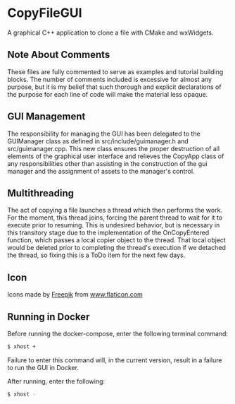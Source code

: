 # CopyFileGUI
A graphical C++ application to clone a file with CMake and wxWidgets.

## Note About Comments
These files are fully commented to serve as examples and tutorial building blocks.  The
number of comments included is excessive for almost any purpose, but it is my belief that
such thorough and explicit declarations of the purpose for each line of code will make the
material less opaque.

## GUI Management
The responsibility for managing the GUI has been delegated to the GUIManager class
as defined in src/include/guimanager.h and src/guimanager.cpp.  This new class ensures
the proper destruction of all elements of the graphical user interface and relieves the
CopyApp class of any responsibilities other than assisting in the construction of the gui
manager and the assignment of assets to the manager's control.

## Multithreading
The act of copying a file launches a thread which then performs the work.  For the moment,
this thread joins, forcing the parent thread to wait for it to execute prior to resuming.  This is
undesired behavior, but is necessary in this transitory stage due to the implementation of the
OnCopyEntered function, which passes a local copier object to the thread.  That local object
would be deleted prior to completing the thread's execution if we detached the thread, so fixing
this is a ToDo item for the next few days.

## Icon
Icons made by <a href="https://www.freepik.com" title="Freepik">Freepik</a> from <a href="https://www.flaticon.com/" title="Flaticon">www.flaticon.com</a></div>


## Running in Docker

Before running the docker-compose, enter the following terminal command:
```bash
$ xhost +
```
Failure to enter this command will, in the current version, result in a failure to run the GUI in Docker.

After running, enter the following:
```bash
$ xhost -
```